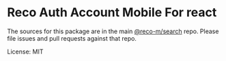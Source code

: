 Reco Auth Account Mobile For react
=======

The sources for this package are in the main [@reco-m/search](http://192.168.1.247/summary/framework%2FRECO8.Mobile.git) repo. Please file issues and pull requests against that repo.

License: MIT
